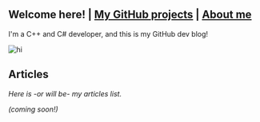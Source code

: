 ## Welcome here! | [My GitHub projects](projects.md) | [About me](about.md)
I'm a C++ and C# developer, and this is my GitHub dev blog!

<img src="https://media.giphy.com/media/aUynIHr7m1YOY/giphy.gif" alt="hi" class="inline"/>

## Articles
*Here is -or will be- my articles list.*

*(coming soon!)*
